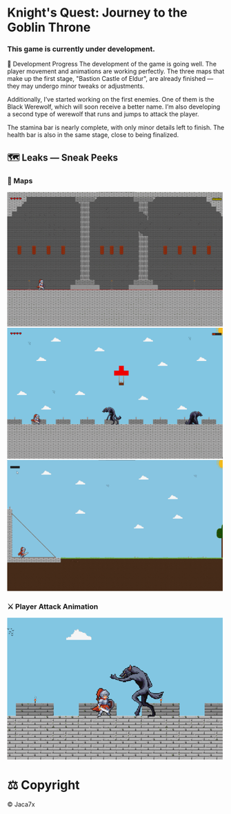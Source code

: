 # Knight's Quest: Journey to the Goblin Throne
### This game is currently under development.

🚀 Development Progress
The development of the game is going well.
The player movement and animations are working perfectly. The three maps that make up the first stage, "Bastion Castle of Eldur", are already finished — they may undergo minor tweaks or adjustments.

Additionally, I’ve started working on the first enemies. One of them is the Black Werewolf, which will soon receive a better name. I’m also developing a second type of werewolf that runs and jumps to attack the player.

The stamina bar is nearly complete, with only minor details left to finish. The health bar is also in the same stage, close to being finalized.

## 🗺️ Leaks — Sneak Peeks<br>
### 🏰 Maps<br>
<img src="readme/map1.png" alt="Map 1" width="500"/> <br> <img src="readme/map2.png" alt="Map 2" width="500"/> <br> <img src="readme/map3.png" alt="Map 3" width="500"/><br>
### ⚔️ Player Attack Animation<br>
<img src="readme/atk.png" alt="Attack" width="500"/><br>
# ⚖️ Copyright<br>
© Jaca7x

